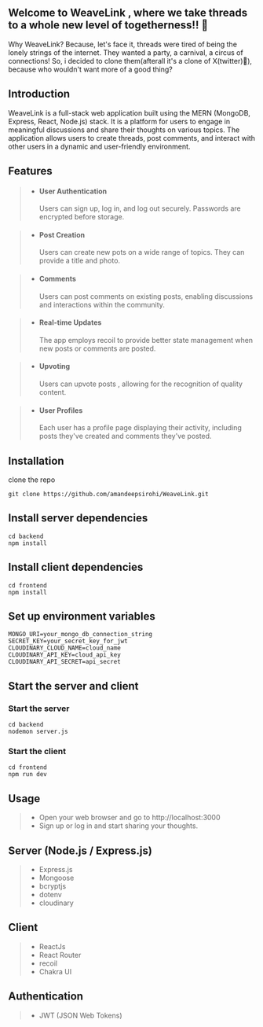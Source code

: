 ## Welcome to WeaveLink , where we take threads to a whole new level of togetherness!! 🎉

Why WeaveLink?
Because, let's face it, threads were tired of being the lonely strings of the internet. They wanted a party, a carnival, a circus of connections! So, i decided to clone them(afterall it's a clone of X(twitter)😬), because who wouldn't want more of a good thing?

## Introduction

WeaveLink is a full-stack web application built using the MERN (MongoDB, Express, React, Node.js) stack. It is a platform for users to engage in meaningful discussions and share their thoughts on various topics. The application allows users to create threads, post comments, and interact with other users in a dynamic and user-friendly environment.

## Features

>- <h4> User Authentication</h4> Users can sign up, log in, and log out securely. Passwords are encrypted before storage.

>- <h4>Post Creation</h4> Users can create new pots on a wide range of topics. They can provide a title and photo.

>- <h4>Comments</h4> Users can post comments on existing posts, enabling discussions and interactions within the community.

>- <h4>Real-time Updates</h4> The app employs recoil to provide better state management when new posts or comments are posted.

>- <h4>Upvoting</h4> Users can upvote posts , allowing for the recognition of quality content.

>- <h4>User Profiles</h4> Each user has a profile page displaying their activity, including posts they've created and comments they've posted.

## Installation
clone the repo
```console
git clone https://github.com/amandeepsirohi/WeaveLink.git
```

## Install server dependencies
```console
cd backend
npm install
```

## Install client dependencies
```console
cd frontend
npm install
```

## Set up environment variables
```console
MONGO_URI=your_mongo_db_connection_string
SECRET_KEY=your_secret_key_for_jwt
CLOUDINARY_CLOUD_NAME=cloud_name
CLOUDINARY_API_KEY=cloud_api_key
CLOUDINARY_API_SECRET=api_secret
```

## Start the server and client

### Start the server
```console
cd backend
nodemon server.js
```
### Start the client
```console
cd frontend
npm run dev
```

## Usage
> - Open your web browser and go to http://localhost:3000
> - Sign up or log in and start sharing your thoughts.

## Server (Node.js / Express.js)
> - Express.js
> - Mongoose
> - bcryptjs
> - dotenv
> - cloudinary

## Client 
> - ReactJs
> - React Router
> - recoil
> - Chakra UI

## Authentication 
> - JWT (JSON Web Tokens)

